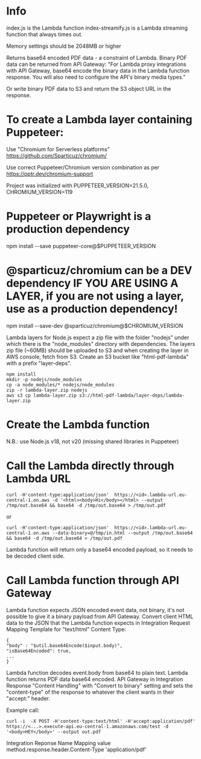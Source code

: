 Info
===
index.js is the Lambda function
index-streamify.js is a Lambda streaming function that always times out.

Memory settings should be 2048MB or higher

Returns base64 encoded PDF data - a constraint of Lambda.
Binary PDF data can be returned from API Gateway:
"For Lambda proxy integrations with API Gateway, base64 encode the binary data in the Lambda function response. You will also need to configure the API's binary media types."

Or write binary PDF data to S3 and return the S3 object URL in the response.

To create a Lambda layer containing Puppeteer:
===
Use "Chromium for Serverless platforms" https://github.com/Sparticuz/chromium/

Use correct Puppeteer/Chromium version combination as per https://pptr.dev/chromium-support

Project was initialized with PUPPETEER_VERSION=21.5.0, CHROMIUM_VERSION=119
# Puppeteer or Playwright is a production dependency
npm install --save puppeteer-core@$PUPPETEER_VERSION
# @sparticuz/chromium can be a DEV dependency IF YOU ARE USING A LAYER, if you are not using a layer, use as a production dependency!
npm install --save-dev @sparticuz/chromium@$CHROMIUM_VERSION

Lambda layers for Node.js expect a zip file with the folder "nodejs" under which there is the "node_modules" directory with dependencies.
The layers zip file (~60MB) should be uploaded to S3 and when creating the layer in AWS console, fetch from S3.
Create an S3 bucket like "html-pdf-lambda" with a prefix "layer-deps".

    npm install
    mkdir -p nodejs/node_modules
    cp -a node_modules/* nodejs/node_modules
    zip -r lambda-layer.zip nodejs
    aws s3 cp lambda-layer.zip s3://html-pdf-lambda/layer-deps/lambda-layer.zip

Create the Lambda function
===
N.B.: use Node.js v18, not v20 (missing shared libraries in Puppeteer)

Call the Lambda directly through Lambda URL
===

    curl -H'content-type:application/json'  https://<id>.lambda-url.eu-central-1.on.aws -d '<html><body>Hi</body></html> --output /tmp/out.base64 && base64 -d /tmp/out.base64 > /tmp/out.pdf

or

    curl -H'content-type:application/json'  https://<id>.lambda-url.eu-central-1.on.aws --data-binary=@/tmp/in.html --output /tmp/out.base64 && base64 -d /tmp/out.base64 > /tmp/out.pdf

Lambda function will return only a base64 encoded payload, so it needs to be decoded client side.

Call Lambda function through API Gateway
===
Lambda function expects JSON encoded event data, not binary, it's not possible to give it a binary payload from API Gateway.
Convert client HTML data to the JSON that the Lambda function expects in Integration Request Mapping Template for "text/html" Content Type:

    {
    "body" : "$util.base64Encode($input.body)",
    "isBase64Encoded": true,
    ...
    }

Lambda function decodes event.body from base64 to plain text.
Lambda function returns PDF data base64 encoded.
API Gateway in Integration Response "Content Handling" with "Convert to binary" setting and sets the "content-type" of the response to whatever the client wants in their "accept:" header.

Example call:

    curl -i  -X POST -H'content-type:text/html' -H'accept:application/pdf' https://<...>.execute-api.eu-central-1.amazonaws.com/test -d '<body>HEY</body>' --output out.pdf
    

    
Integration Reponse
Name Mapping value
method.response.header.Content-Type	'application/pdf'

